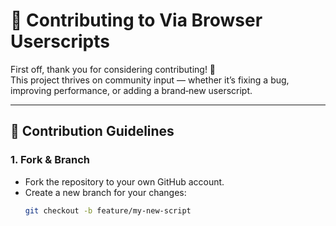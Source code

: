 # 🤝 Contributing to Via Browser Userscripts

First off, thank you for considering contributing! 🎉  
This project thrives on community input — whether it’s fixing a bug, improving performance, or adding a brand‑new userscript.

---

## 📜 Contribution Guidelines

### 1. Fork & Branch
- Fork the repository to your own GitHub account.
- Create a new branch for your changes:
  ```bash
  git checkout -b feature/my-new-script
